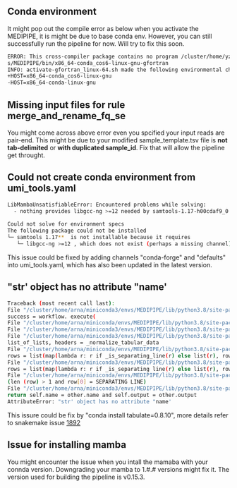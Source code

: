 
## Conda environment
It might pop out the compile error as below when you activate the MEDIPIPE, it is might be due to base conda env. However, you can still successfully run the pipeline for now. Will try to fix this soon. 

```bash
ERROR: This cross-compiler package contains no program /cluster/home/yzeng/miniconda3/env
s/MEDIPIPE/bin/x86_64-conda_cos6-linux-gnu-gfortran
INFO: activate-gfortran_linux-64.sh made the following environmental changes:
+HOST=x86_64-conda_cos6-linux-gnu
-HOST=x86_64-conda-linux-gnu
```

## Missing input files for rule merge_and_rename_fq_se
You might come across above error even you spcified your input reads are pair-end. This might be due to your modified sample_template.tsv file is **not tab-delimited** or **with duplicated sample_id**. Fix that will allow the pipeline get throught. 


## Could not create conda environment from umi_tools.yaml
```bash
LibMambaUnsatisfiableError: Encountered problems while solving:
  - nothing provides libgcc-ng >=12 needed by samtools-1.17-h00cdaf9_0
 
Could not solve for environment specs
The following package could not be installed
└─ samtools 1.17**  is not installable because it requires
   └─ libgcc-ng >=12 , which does not exist (perhaps a missing channel).
```
This issue could be fixed by adding channels "conda-forge" and "defaults" into umi_tools.yaml, which has also been updated in the latest version.

## "str' object has no attribute "name'
```bash
Traceback (most recent call last):
File "/cluster/home/arna/miniconda3/envs/MEDIPIPE/lib/python3.8/site-packages/snakemake/__init__py", line 699, in snakemake
success = workflow. execute(
File "/cluster/home/arna/miniconda/envs/MEDIPIPE/lib/python3.8/site-packages/snakemake/workflow.py", line 1056, in execute logger.run_info("\n" join(dag.statsO))
File "/cluster/home/arna/miniconda3/envs/MEDIPIPE/lib/python3.8/site-packages/snakemake/dag-py", line 2192, in stats yield tabulate(rows, headers="keys")
File "/cluster/home/arna/miniconda3/envs/MEDIPIPE/lib/python3.8/site-packages/tabulate/__init__.py", line 2048, in tabulate
list_of_lists, headers = _normalize_tabular_data
File "/cluster/home/arna/miniconda/envs/MEDIPIPE/lib/python3.8/site-packages/tabulate/__init__py", line 1471, in _normalize_tabular_data
rows = list(map(lambda r: r if _is_separating_line(r) else list(r), rows))
File "/cluster/home/arna/miniconda3/envs/MEDIPIPE/lib/python3.8/site-packages/tabulate/__init__-py", line 1471, in «lambda»
rows = list(map(lambda r: r if _is_separating line(r) else list(r), rows))
File "/cluster/home/arna/miniconda/envs/MEDIPIPE/lib/python3.8/site-packages/tabulate/__init__.py", line 107, in _is separating_line
(len (row) > 1 and row[0] = SEPARATING LINE)
File "/cluster/home/arna/miniconda3/envs/MEDIPIPE/lib/python3.8/site-packages/snakemake/rules.py", line 1127, in __eq-
return self.name = other.name and self.output = other.output
AttributeError: "str' object has no attribute "name'
```
This issure could be fix by "conda install tabulate=0.8.10", more details refer to snakemake issue [1892](https://github.com/snakemake/snakemake/issues/1892)

## Issue for installing mamba
You might encounter the issue when you intall the mamaba with your connda version. Downgrading your mamba to 1.#.# versions might fix it. The version used for building the pipeline is v0.15.3. 
